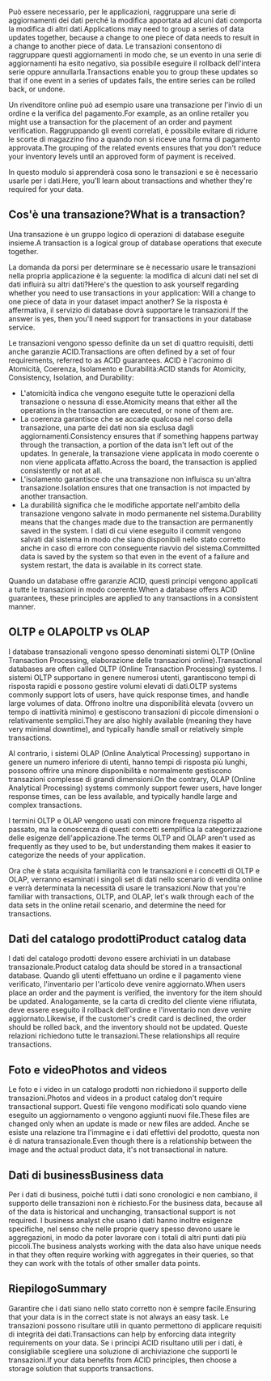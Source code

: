 <span data-ttu-id="62783-101">Può essere necessario, per le applicazioni, raggruppare una serie di aggiornamenti dei dati perché la modifica apportata ad alcuni dati comporta la modifica di altri dati.</span><span class="sxs-lookup"><span data-stu-id="62783-101">Applications may need to group a series of data updates together, because a change to one piece of data needs to result in a change to another piece of data.</span></span> <span data-ttu-id="62783-102">Le transazioni consentono di raggruppare questi aggiornamenti in modo che, se un evento in una serie di aggiornamenti ha esito negativo, sia possibile eseguire il rollback dell'intera serie oppure annullarla.</span><span class="sxs-lookup"><span data-stu-id="62783-102">Transactions enable you to group these updates so that if one event in a series of updates fails, the entire series can be rolled back, or undone.</span></span> 

<span data-ttu-id="62783-103">Un rivenditore online può ad esempio usare una transazione per l'invio di un ordine e la verifica del pagamento.</span><span class="sxs-lookup"><span data-stu-id="62783-103">For example, as an online retailer you might use a transaction for the placement of an order and payment verification.</span></span> <span data-ttu-id="62783-104">Raggruppando gli eventi correlati, è possibile evitare di ridurre le scorte di magazzino fino a quando non si riceve una forma di pagamento approvata.</span><span class="sxs-lookup"><span data-stu-id="62783-104">The grouping of the related events ensures that you don't reduce your inventory levels until an approved form of payment is received.</span></span>

<span data-ttu-id="62783-105">In questo modulo si apprenderà cosa sono le transazioni e se è necessario usarle per i dati.</span><span class="sxs-lookup"><span data-stu-id="62783-105">Here, you'll learn about transactions and whether they're required for your data.</span></span>

## <a name="what-is-a-transaction"></a><span data-ttu-id="62783-106">Cos'è una transazione?</span><span class="sxs-lookup"><span data-stu-id="62783-106">What is a transaction?</span></span>

<span data-ttu-id="62783-107">Una transazione è un gruppo logico di operazioni di database eseguite insieme.</span><span class="sxs-lookup"><span data-stu-id="62783-107">A transaction is a logical group of database operations that execute together.</span></span>

<span data-ttu-id="62783-108">La domanda da porsi per determinare se è necessario usare le transazioni nella propria applicazione è la seguente: la modifica di alcuni dati nel set di dati influirà su altri dati?</span><span class="sxs-lookup"><span data-stu-id="62783-108">Here's the question to ask yourself regarding whether you need to use transactions in your application: Will a change to one piece of data in your dataset impact another?</span></span> <span data-ttu-id="62783-109">Se la risposta è affermativa, il servizio di database dovrà supportare le transazioni.</span><span class="sxs-lookup"><span data-stu-id="62783-109">If the answer is yes, then you'll need support for transactions in your database service.</span></span>

<span data-ttu-id="62783-110">Le transazioni vengono spesso definite da un set di quattro requisiti, detti anche garanzie ACID.</span><span class="sxs-lookup"><span data-stu-id="62783-110">Transactions are often defined by a set of four requirements, referred to as ACID guarantees.</span></span> <span data-ttu-id="62783-111">ACID è l'acronimo di Atomicità, Coerenza, Isolamento e Durabilità:</span><span class="sxs-lookup"><span data-stu-id="62783-111">ACID stands for Atomicity, Consistency, Isolation, and Durability:</span></span>

- <span data-ttu-id="62783-112">L'atomicità indica che vengono eseguite tutte le operazioni della transazione o nessuna di esse.</span><span class="sxs-lookup"><span data-stu-id="62783-112">Atomicity means that either all the operations in the transaction are executed, or none of them are.</span></span>
- <span data-ttu-id="62783-113">La coerenza garantisce che se accade qualcosa nel corso della transazione, una parte dei dati non sia esclusa dagli aggiornamenti.</span><span class="sxs-lookup"><span data-stu-id="62783-113">Consistency ensures that if something happens partway through the transaction, a portion of the data isn't left out of the updates.</span></span> <span data-ttu-id="62783-114">In generale, la transazione viene applicata in modo coerente o non viene applicata affatto.</span><span class="sxs-lookup"><span data-stu-id="62783-114">Across the board, the transaction is applied consistently or not at all.</span></span>
- <span data-ttu-id="62783-115">L'isolamento garantisce che una transazione non influisca su un'altra transazione.</span><span class="sxs-lookup"><span data-stu-id="62783-115">Isolation ensures that one transaction is not impacted by another transaction.</span></span>
- <span data-ttu-id="62783-116">La durabilità significa che le modifiche apportate nell'ambito della transazione vengono salvate in modo permanente nel sistema.</span><span class="sxs-lookup"><span data-stu-id="62783-116">Durability means that the changes made due to the transaction are permanently saved in the system.</span></span> <span data-ttu-id="62783-117">I dati di cui viene eseguito il commit vengono salvati dal sistema in modo che siano disponibili nello stato corretto anche in caso di errore con conseguente riavvio del sistema.</span><span class="sxs-lookup"><span data-stu-id="62783-117">Committed data is saved by the system so that even in the event of a failure and system restart, the data is available in its correct state.</span></span>

<span data-ttu-id="62783-118">Quando un database offre garanzie ACID, questi principi vengono applicati a tutte le transazioni in modo coerente.</span><span class="sxs-lookup"><span data-stu-id="62783-118">When a database offers ACID guarantees, these principles are applied to any transactions in a consistent manner.</span></span>

## <a name="oltp-vs-olap"></a><span data-ttu-id="62783-119">OLTP e OLAP</span><span class="sxs-lookup"><span data-stu-id="62783-119">OLTP vs OLAP</span></span>

<span data-ttu-id="62783-120">I database transazionali vengono spesso denominati sistemi OLTP (Online Transaction Processing, elaborazione delle transazioni online).</span><span class="sxs-lookup"><span data-stu-id="62783-120">Transactional databases are often called OLTP (Online Transaction Processing) systems.</span></span> <span data-ttu-id="62783-121">I sistemi OLTP supportano in genere numerosi utenti, garantiscono tempi di risposta rapidi e possono gestire volumi elevati di dati.</span><span class="sxs-lookup"><span data-stu-id="62783-121">OLTP systems commonly support lots of users, have quick response times, and handle large volumes of data.</span></span> <span data-ttu-id="62783-122">Offrono inoltre una disponibilità elevata (ovvero un tempo di inattività minimo) e gestiscono transazioni di piccole dimensioni o relativamente semplici.</span><span class="sxs-lookup"><span data-stu-id="62783-122">They are also highly available (meaning they have very minimal downtime), and typically handle small or relatively simple transactions.</span></span>

<span data-ttu-id="62783-123">Al contrario, i sistemi OLAP (Online Analytical Processing) supportano in genere un numero inferiore di utenti, hanno tempi di risposta più lunghi, possono offrire una minore disponibilità e normalmente gestiscono transazioni complesse di grandi dimensioni.</span><span class="sxs-lookup"><span data-stu-id="62783-123">On the contrary, OLAP (Online Analytical Processing) systems commonly support fewer users, have longer response times, can be less available, and typically handle large and complex transactions.</span></span>

<span data-ttu-id="62783-124">I termini OLTP e OLAP vengono usati con minore frequenza rispetto al passato, ma la conoscenza di questi concetti semplifica la categorizzazione delle esigenze dell'applicazione.</span><span class="sxs-lookup"><span data-stu-id="62783-124">The terms OLTP and OLAP aren't used as frequently as they used to be, but understanding them makes it easier to categorize the needs of your application.</span></span> 

<span data-ttu-id="62783-125">Ora che è stata acquisita familiarità con le transazioni e i concetti di OLTP e OLAP, verranno esaminati i singoli set di dati nello scenario di vendita online e verrà determinata la necessità di usare le transazioni.</span><span class="sxs-lookup"><span data-stu-id="62783-125">Now that you're familiar with transactions, OLTP, and OLAP, let's walk through each of the data sets in the online retail scenario, and determine the need for transactions.</span></span>

## <a name="product-catalog-data"></a><span data-ttu-id="62783-126">Dati del catalogo prodotti</span><span class="sxs-lookup"><span data-stu-id="62783-126">Product catalog data</span></span>

<span data-ttu-id="62783-127">I dati del catalogo prodotti devono essere archiviati in un database transazionale.</span><span class="sxs-lookup"><span data-stu-id="62783-127">Product catalog data should be stored in a transactional database.</span></span> <span data-ttu-id="62783-128">Quando gli utenti effettuano un ordine e il pagamento viene verificato, l'inventario per l'articolo deve venire aggiornato.</span><span class="sxs-lookup"><span data-stu-id="62783-128">When users place an order and the payment is verified, the inventory for the item should be updated.</span></span> <span data-ttu-id="62783-129">Analogamente, se la carta di credito del cliente viene rifiutata, deve essere eseguito il rollback dell'ordine e l'inventario non deve venire aggiornato.</span><span class="sxs-lookup"><span data-stu-id="62783-129">Likewise, if the customer's credit card is declined, the order should be rolled back, and the inventory should not be updated.</span></span> <span data-ttu-id="62783-130">Queste relazioni richiedono tutte le transazioni.</span><span class="sxs-lookup"><span data-stu-id="62783-130">These relationships all require transactions.</span></span>

## <a name="photos-and-videos"></a><span data-ttu-id="62783-131">Foto e video</span><span class="sxs-lookup"><span data-stu-id="62783-131">Photos and videos</span></span>

<span data-ttu-id="62783-132">Le foto e i video in un catalogo prodotti non richiedono il supporto delle transazioni.</span><span class="sxs-lookup"><span data-stu-id="62783-132">Photos and videos in a product catalog don't require transactional support.</span></span> <span data-ttu-id="62783-133">Questi file vengono modificati solo quando viene eseguito un aggiornamento o vengono aggiunti nuovi file.</span><span class="sxs-lookup"><span data-stu-id="62783-133">These files are changed only when an update is made or new files are added.</span></span> <span data-ttu-id="62783-134">Anche se esiste una relazione tra l'immagine e i dati effettivi del prodotto, questa non è di natura transazionale.</span><span class="sxs-lookup"><span data-stu-id="62783-134">Even though there is a relationship between the image and the actual product data, it's not transactional in nature.</span></span>

## <a name="business-data"></a><span data-ttu-id="62783-135">Dati di business</span><span class="sxs-lookup"><span data-stu-id="62783-135">Business data</span></span>

<span data-ttu-id="62783-136">Per i dati di business, poiché tutti i dati sono cronologici e non cambiano, il supporto delle transazioni non è richiesto.</span><span class="sxs-lookup"><span data-stu-id="62783-136">For the business data, because all of the data is historical and unchanging, transactional support is not required.</span></span> <span data-ttu-id="62783-137">I business analyst che usano i dati hanno inoltre esigenze specifiche, nel senso che nelle proprie query spesso devono usare le aggregazioni, in modo da poter lavorare con i totali di altri punti dati più piccoli.</span><span class="sxs-lookup"><span data-stu-id="62783-137">The business analysts working with the data also have unique needs in that they often require working with aggregates in their queries, so that they can work with the totals of other smaller data points.</span></span>

## <a name="summary"></a><span data-ttu-id="62783-138">Riepilogo</span><span class="sxs-lookup"><span data-stu-id="62783-138">Summary</span></span>

<span data-ttu-id="62783-139">Garantire che i dati siano nello stato corretto non è sempre facile.</span><span class="sxs-lookup"><span data-stu-id="62783-139">Ensuring that your data is in the correct state is not always an easy task.</span></span> <span data-ttu-id="62783-140">Le transazioni possono risultare utili in quanto permettono di applicare requisiti di integrità dei dati.</span><span class="sxs-lookup"><span data-stu-id="62783-140">Transactions can help by enforcing data integrity requirements on your data.</span></span> <span data-ttu-id="62783-141">Se i principi ACID risultano utili per i dati, è consigliabile scegliere una soluzione di archiviazione che supporti le transazioni.</span><span class="sxs-lookup"><span data-stu-id="62783-141">If your data benefits from ACID principles, then choose a storage solution that supports transactions.</span></span>